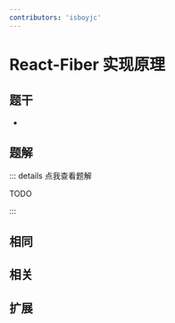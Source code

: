 ```yaml
---
contributors: 'isboyjc'
---
```


# React-Fiber 实现原理


## 题干

- 



## 题解

::: details 点我查看题解

  TODO

:::



## 相同


## 相关


## 扩展

